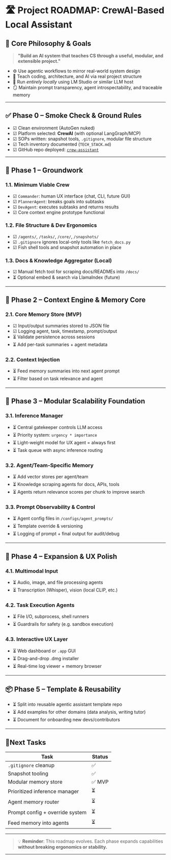 # 🛣️ Project ROADMAP: CrewAI-Based Local Assistant

## 🧭 Core Philosophy & Goals

> **"Build an AI system that teaches CS through a useful, modular, and extensible project."**

- ⚙️ Use agentic workflows to mirror real-world system design
- 🧠 Teach coding, architecture, and AI via real project structure
- 🔐 Run *entirely locally* using LM Studio or similar LLM host
- 🪞 Maintain prompt transparency, agent introspectability, and traceable memory

---

## ✅ Phase 0 – Smoke Check & Ground Rules

- ☑ Clean environment (AutoGen nuked)
- ☑ Platform selected: **CrewAI** (with optional LangGraph/MCP)
- ☑ SOPs written: snapshot tools, `.gitignore`, modular file structure
- ☑ Tech inventory documented (`TECH_STACK.md`)
- ☑ GitHub repo deployed: [`crew-assistant`](https://github.com/nocturnaltungsten/crew-assistant)

---

## 🔧 Phase 1 – Groundwork

### 1.1. Minimum Viable Crew
- ☑ `Commander`: human UX interface (chat, CLI, future GUI)
- ☑ `PlannerAgent`: breaks goals into subtasks
- ☑ `DevAgent`: executes subtasks and returns results
- ☑ Core context engine prototype functional

### 1.2. File Structure & Dev Ergonomics
- ☑ `/agents/`, `/tasks/`, `/core/`, `/snapshots/`
- ☑ `.gitignore` ignores local-only tools like `fetch_docs.py`
- ☑ Fish shell tools and snapshot automation in place

### 1.3. Docs & Knowledge Aggregator (Local)
- ☑ Manual fetch tool for scraping docs/READMEs into `/docs/`
- ⏳ Optional embed & search via LlamaIndex (future)

---

## 🧠 Phase 2 – Context Engine & Memory Core

### 2.1. Core Memory Store (MVP)
- ☑ Input/output summaries stored to JSON file
- ☑ Logging agent, task, timestamp, prompt/output
- ⏳ Validate persistence across sessions
- ⏳ Add per-task summaries + agent metadata

### 2.2. Context Injection
- ⏳ Feed memory summaries into next agent prompt
- ⏳ Filter based on task relevance and agent

---

## 🧱 Phase 3 – Modular Scalability Foundation

### 3.1. Inference Manager
- ⏳ Central gatekeeper controls LLM access
- ⏳ Priority system: `urgency * importance`
- ⏳ Light-weight model for UX agent = always first
- ⏳ Task queue with async inference routing

### 3.2. Agent/Team-Specific Memory
- ⏳ Add vector stores per agent/team
- ⏳ Knowledge scraping agents for docs, APIs, tools
- ⏳ Agents return relevance scores per chunk to improve search

### 3.3. Prompt Observability & Control
- ⏳ Agent config files in `/configs/agent_prompts/`
- ⏳ Template override & versioning
- ⏳ Logging of prompt + final output for audit/debug

---

## 🚀 Phase 4 – Expansion & UX Polish

### 4.1. Multimodal Input
- ⏳ Audio, image, and file processing agents
- ⏳ Transcription (Whisper), vision (local CLIP, etc.)

### 4.2. Task Execution Agents
- ⏳ File I/O, subprocess, shell runners
- ⏳ Guardrails for safety (e.g. sandbox execution)

### 4.3. Interactive UX Layer
- ⏳ Web dashboard or `.app` GUI
- ⏳ Drag-and-drop .dmg installer
- ⏳ Real-time log viewer + memory browser

---

## 📦 Phase 5 – Template & Reusability

- ⏳ Split into reusable agentic assistant template repo
- ⏳ Add examples for other domains (data analysis, writing tutor)
- ⏳ Document for onboarding new devs/contributors

---

## 📍Next Tasks

| Task | Status |
|------|--------|
| `.gitignore` cleanup | ✅ |
| Snapshot tooling | ✅ |
| Modular memory store | ✅ MVP |
| Prioritized inference manager | ⏳ |
| Agent memory router | ⏳ |
| Prompt config + override system | ⏳ |
| Feed memory into agents | ⏳ |

---

> 💡 **Reminder**: This roadmap evolves. Each phase expands capabilities **without breaking ergonomics or stability.**

---

